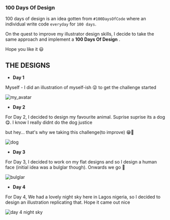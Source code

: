 ### 100 Days Of Design

100 days of design is an idea gotten from `#100DaysOfCode`  where an individual write code `everyday`  for `100 days`.

On the quest to improve my illustrator design skills, I decide to take the same approach and implement a __100 Days Of Design__ .

Hope you like it 😃

## THE DESIGNS

* **Day 1**

Myself - I did an illustration of myself-ish 😜 to get the challenge started

![my_avatar](https://user-images.githubusercontent.com/28215750/53978310-33bd4b00-410b-11e9-8ffc-61be364de173.png)

* **Day 2**

For Day 2, I decided to design my favourite animal. Suprise suprise its a dog 😋. I know I really didnt do the dog justice

but hey... that's why we taking this challenge(to improve) 😁💪

![dog](https://user-images.githubusercontent.com/28215750/54058499-406a9d80-41f6-11e9-8258-b0273238f028.png)

* **Day 3**

For Day 3, I decided to work on my flat designs and so I design a human face (initial idea was a bulglar though). Onwards we go 💪

![bulglar](https://user-images.githubusercontent.com/28215750/54088751-66f91780-4361-11e9-81bd-78f768cc8278.png)

* **Day 4**

For Day 4, We had a lovely night sky here in Lagos nigeria, so I decided to design an illustration replicating that. Hope it came out nice

![day 4 night sky](https://user-images.githubusercontent.com/28215750/54159557-89685f00-444d-11e9-96a4-74fc7606744b.png)